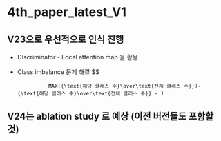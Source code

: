 # 4th_paper_latest_V1

## V23으로 우선적으로 인식 진행
* DIscriminator - Local attention map 을 활용

* Class imbalance 문제 해결
$$
					
				
				
				MAX({\text{해당 클래스 수}\over\text{전체 클래스 수}})-{\text{해당 클래스 수}\over\text{전체 클래스 수}} - 1
				

## V24는 ablation study 로 예상 (이전 버전들도 포함할 것)
